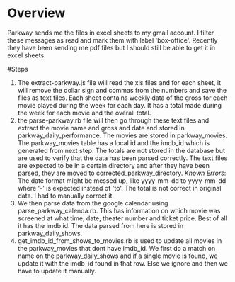 # Overview

Parkway sends me the files in excel sheets to my gmail account. I filter these messages as read and mark them with label 'box-office'.
Recently they have been sending me pdf files but I should still be able to get it in excel sheets.

#Steps
1) The extract-parkway.js file will read the xls files and for each sheet, it will remove the dollar sign and commas from the numbers and save the files as text files.
Each sheet contains weekly data of the gross for each movie played during the week for each day. It has a total made during the week for each movie and the overall total.
2) the parse-parkway.rb file will then go through these text files and extract the movie name and gross and date and stored in parkway_daily_performance. The movies are stored in parkway_movies.
The parkway_movies table has a local id and the imdb_id which is generated from next step.
The totals are not stored in the database but are used to verify that the data has been parsed correctly. The text files are expected to be in a certain directory and after  they
have been parsed, they are moved to corrected_parkway_directory.
_Known Errors_: The date format might be messed up, like yyyy-mm-dd to yyyy-mm-dd where '-' is expected instead of 'to'. The total is not correct in original data. I had to manually correct it.
3) We then parse data from the google calendar using parse_parkway_calenda.rb. This has information on which movie was screened at what time, date, theater number and ticket price. Best of all it
has the imdb id. The data parsed from here is stored in parkway_daily_shows.
4)  get_imdb_id_from_shows_to_movies.rb is used to update all movies in the parkway_movies that dont have imdb_id. We first do a match on name on the parkway_daily_shows and if a single movie is found,
we update it with the imdb_id found in that row. Else we ignore and then we have to update it manually.
